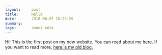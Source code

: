 ```yaml
---
layout:     post
title:      Hello
date:       2016-08-07 16:22:29
summary:    
tags:       about meta
---
```


Hi! This is the first post on my new website. You can read about me [here.](/about) If you want to read more, [here is my old blog.](http://premgane.wordpress.com)
